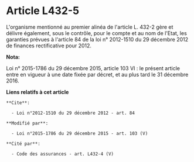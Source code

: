 # Article L432-5

L'organisme mentionné au premier alinéa de l'article L. 432-2 gère et délivre également, sous le contrôle, pour le compte et
au nom de l'Etat, les garanties prévues à l'article 84 de la loi n° 2012-1510 du 29 décembre 2012 de finances rectificative
pour 2012.

**Nota:**

Loi n° 2015-1786 du 29 décembre 2015, article 103 VI : le présent article entre en vigueur à une date fixée par décret, et au
plus tard le 31 décembre 2016.

**Liens relatifs à cet article**

	**Cite**:

	  - Loi n°2012-1510 du 29 décembre 2012 - art. 84

	**Modifié par**:

	  - Loi n°2015-1786 du 29 décembre 2015 - art. 103 (V)

	**Cité par**:

	  - Code des assurances - art. L432-4 (V)

